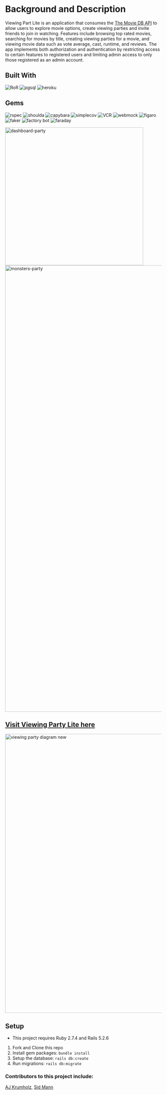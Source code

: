 # Background and Description

Viewing Part Lite is an application that consumes the [The Movie DB API](https://developers.themoviedb.org/3/getting-started/introduction) to allow users to explore movie options, create viewing parties and invite friends to join in watching. Features include browsing top rated movies, searching for movies by title, creating viewing parties for a movie, and viewing movie data such as vote average, cast, runtime, and reviews. The app implements both authorization and authentication by restricting access to certain features to registered users and limiting admin access to only those registered as an admin account.

## Built With 
   ![RoR](https://img.shields.io/badge/Ruby_on_Rails-CC0000?style=for-the-badge&logo=ruby-on-rails&logoColor=white)
   ![pgsql](https://img.shields.io/badge/PostgreSQL-316192?style=for-the-badge&logo=postgresql&logoColor=white)
   ![heroku](https://img.shields.io/badge/Heroku-430098?style=for-the-badge&logo=heroku&logoColor=white)  

## Gems 
   ![rspec](https://img.shields.io/gem/v/rspec-rails?label=rspec&style=flat-square)
   ![shoulda](https://img.shields.io/gem/v/shoulda-matchers?label=shoulda-matchers&style=flat-square)
   ![capybara](https://img.shields.io/gem/v/capybara?label=capybara&style=flat-square)
   ![simplecov](https://img.shields.io/gem/v/simplecov?label=simplecov&style=flat-square)
   ![VCR](https://img.shields.io/gem/v/vcr?label=VCR&style=flat-square)
   ![webmock](https://img.shields.io/gem/v/webmock?label=webmock&style=flat-square)
   ![figaro](https://img.shields.io/gem/v/figaro?color=blue&label=figaro)
   ![faker](https://img.shields.io/gem/v/faker?color=blue&label=faker)
   ![factory bot](https://img.shields.io/gem/v/factory_bot_rails?color=blue&label=factory_bot_rails)
   ![faraday](https://img.shields.io/gem/v/faraday?color=blue&label=faraday)

<img width="444" alt="dashboard-party" src="https://user-images.githubusercontent.com/99758586/198903816-0311d75d-95dd-439b-adae-103160029ae0.png">

<img width="1438" alt="monsters-party" src="https://user-images.githubusercontent.com/99758586/198903828-fc67542e-8313-4da6-9336-2d41ef4aa6b6.png">


## [Visit Viewing Party Lite here](https://viewing-movie-party.herokuapp.com/)

<img width="899" alt="viewing party diagram new" src="https://user-images.githubusercontent.com/99758586/198902951-64c07291-1fee-4b9f-a4db-b8fce83f31b8.png">

## Setup

* This project requires Ruby 2.7.4 and Rails 5.2.6

1. Fork and Clone this repo
2. Install gem packages: `bundle install`
3. Setup the database: `rails db:create`
4. Run migrations: `rails db:migrate`

### Contributors to this project include:

[AJ Krumholz](https://github.com/ajkrumholz), [Sid Mann](https://github.com/sjmann2)

